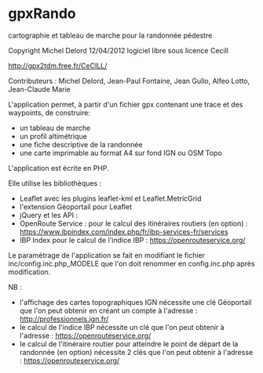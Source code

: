 # gpxRando
cartographie et tableau de marche pour la randonnée pédestre

Copyright Michel Delord 12/04/2012 logiciel libre sous licence Cecill

http://gpx2tdm.free.fr/CeCILL/

Contributeurs : Michel Delord, Jean-Paul Fontaine, Jean Gullo, Alfeo Lotto, Jean-Claude Marie
 

L'application permet, à partir d'un fichier gpx contenant une trace et des waypoints, de construire:
* un tableau de marche
* un profil altimétrique
* une fiche descriptive de la randonnée
* une carte imprimable au format A4 sur fond IGN ou OSM Topo

L'application est écrite en PHP.

Elle utilise les bibliothèques :
* Leaflet avec les plugins leaflet-kml et Leaflet.MetricGrid
* l'extension Géoportail pour Leaflet
* jQuery
et les API :
* OpenRoute Service : pour le calcul des itinéraires routiers (en option) : https://www.ibpindex.com/index.php/fr/ibp-services-fr/services
* IBP Index pour le calcul de l'indice IBP : https://openrouteservice.org/
	
Le paramétrage de l'application se fait en modifiant le fichier inc/config.inc.php_MODELE que l'on doit renommer en config.inc.php après modification.

NB : 
* l'affichage des cartes topographiques IGN nécessite une clé Géoportail que l'on peut obtenir en créant un compte à l'adresse : http://professionnels.ign.fr/
* le calcul de l'indice IBP nécessite un clé que l'on peut obtenir à l'adresse : https://openrouteservice.org/
* le calcul de l'itinéraire routier pour atteindre le point de départ de la randonnée (en option) nécessite 2 clés que l'on peut obtenir à l'adresse : https://openrouteservice.org/
	
